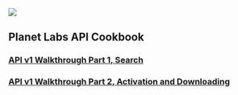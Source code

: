 
![](images/header1.jpg)

## Planet Labs API Cookbook

### [API v1 Walkthrough Part 1, Search](tutorials/intro_part_1_search.md)

### [API v1 Walkthrough Part 2, Activation and Downloading](tutorials/intro_part_2_activation.md)